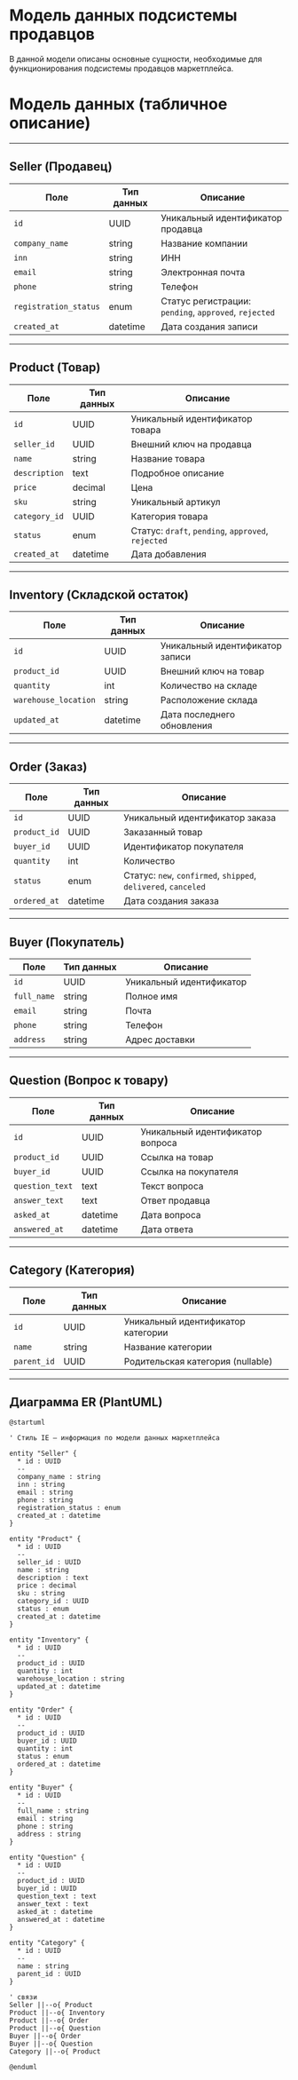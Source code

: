 # Модель данных подсистемы продавцов

В данной модели описаны основные сущности, необходимые для функционирования подсистемы продавцов маркетплейса.

# Модель данных (табличное описание)

---

## Seller (Продавец)

| Поле                | Тип данных   | Описание                                      |
|---------------------|--------------|-----------------------------------------------|
| `id`                | UUID         | Уникальный идентификатор продавца             |
| `company_name`      | string       | Название компании                             |
| `inn`               | string       | ИНН                                           |
| `email`             | string       | Электронная почта                             |
| `phone`             | string       | Телефон                                       |
| `registration_status` | enum      | Статус регистрации: `pending`, `approved`, `rejected` |
| `created_at`        | datetime     | Дата создания записи                          |

---

## Product (Товар)

| Поле         | Тип данных | Описание                                           |
|--------------|------------|----------------------------------------------------|
| `id`         | UUID       | Уникальный идентификатор товара                   |
| `seller_id`  | UUID       | Внешний ключ на продавца                          |
| `name`       | string     | Название товара                                   |
| `description`| text       | Подробное описание                                |
| `price`      | decimal    | Цена                                              |
| `sku`        | string     | Уникальный артикул                                |
| `category_id`| UUID       | Категория товара                                  |
| `status`     | enum       | Статус: `draft`, `pending`, `approved`, `rejected`|
| `created_at` | datetime   | Дата добавления                                   |

---

## Inventory (Складской остаток)

| Поле               | Тип данных | Описание                                 |
|--------------------|------------|------------------------------------------|
| `id`               | UUID       | Уникальный идентификатор записи          |
| `product_id`       | UUID       | Внешний ключ на товар                    |
| `quantity`         | int        | Количество на складе                     |
| `warehouse_location`| string    | Расположение склада                      |
| `updated_at`       | datetime   | Дата последнего обновления               |

---

## Order (Заказ)

| Поле         | Тип данных | Описание                                |
|--------------|------------|-----------------------------------------|
| `id`         | UUID       | Уникальный идентификатор заказа         |
| `product_id` | UUID       | Заказанный товар                        |
| `buyer_id`   | UUID       | Идентификатор покупателя                |
| `quantity`   | int        | Количество                             |
| `status`     | enum       | Статус: `new`, `confirmed`, `shipped`, `delivered`, `canceled` |
| `ordered_at` | datetime   | Дата создания заказа                    |

---

## Buyer (Покупатель)

| Поле       | Тип данных | Описание                |
|------------|------------|-------------------------|
| `id`       | UUID       | Уникальный идентификатор|
| `full_name`| string     | Полное имя              |
| `email`    | string     | Почта                   |
| `phone`    | string     | Телефон                 |
| `address`  | string     | Адрес доставки          |

---

## Question (Вопрос к товару)

| Поле          | Тип данных | Описание                            |
|---------------|------------|-------------------------------------|
| `id`          | UUID       | Уникальный идентификатор вопроса    |
| `product_id`  | UUID       | Ссылка на товар                     |
| `buyer_id`    | UUID       | Ссылка на покупателя                |
| `question_text`| text      | Текст вопроса                       |
| `answer_text` | text       | Ответ продавца                      |
| `asked_at`    | datetime   | Дата вопроса                        |
| `answered_at` | datetime   | Дата ответа                         |

---

## Category (Категория)

| Поле       | Тип данных | Описание                           |
|------------|------------|------------------------------------|
| `id`       | UUID       | Уникальный идентификатор категории |
| `name`     | string     | Название категории                 |
| `parent_id`| UUID       | Родительская категория (nullable)  |

---


## Диаграмма ER (PlantUML)

```plantuml
@startuml

' Стиль IE — информация по модели данных маркетплейса

entity "Seller" {
  * id : UUID
  --
  company_name : string
  inn : string
  email : string
  phone : string
  registration_status : enum
  created_at : datetime
}

entity "Product" {
  * id : UUID
  --
  seller_id : UUID
  name : string
  description : text
  price : decimal
  sku : string
  category_id : UUID
  status : enum
  created_at : datetime
}

entity "Inventory" {
  * id : UUID
  --
  product_id : UUID
  quantity : int
  warehouse_location : string
  updated_at : datetime
}

entity "Order" {
  * id : UUID
  --
  product_id : UUID
  buyer_id : UUID
  quantity : int
  status : enum
  ordered_at : datetime
}

entity "Buyer" {
  * id : UUID
  --
  full_name : string
  email : string
  phone : string
  address : string
}

entity "Question" {
  * id : UUID
  --
  product_id : UUID
  buyer_id : UUID
  question_text : text
  answer_text : text
  asked_at : datetime
  answered_at : datetime
}

entity "Category" {
  * id : UUID
  --
  name : string
  parent_id : UUID
}

' связи
Seller ||--o{ Product
Product ||--o{ Inventory
Product ||--o{ Order
Product ||--o{ Question
Buyer ||--o{ Order
Buyer ||--o{ Question
Category ||--o{ Product

@enduml
